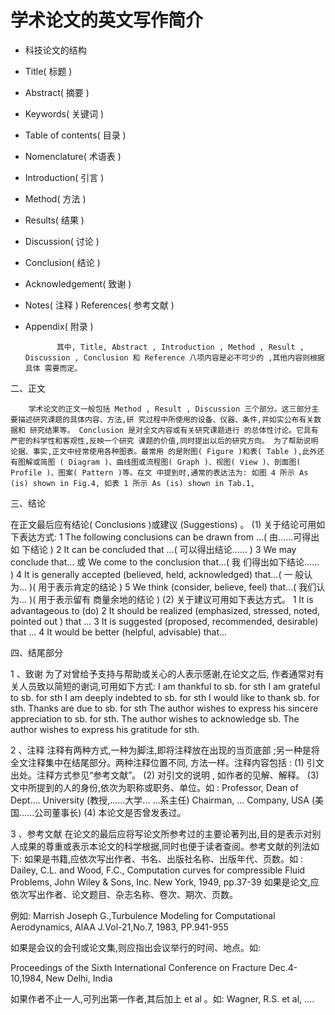 # 学术论文的英文写作简介

* 科技论文的结构

- Title( 标题 )
- Abstract( 摘要 ) 
- Keywords( 关键词 ) 
- Table of contents( 目录 ) 
- Nomenclature( 术语表 ) 
- Introduction( 引言 )
- Method( 方法 ) 
- Results( 结果 ) 
- Discussion( 讨论 ) 
- Conclusion( 结论 )
- Acknowledgement( 致谢 ) 
- Notes( 注释 ) References( 参考文献 ) 
- Appendix( 附录 )

    	     其中, Title, Abstract , Introduction , Method , Result , Discussion , Conclusion 和 Reference 八项内容是必不可少的 ,其他内容则根据具体 需要而定。

二、正文

		学术论文的正文一般包括 Method , Result , Discussion 三个部分。这三部分主要描述研究课题的具体内容、方法,研 究过程中所使用的设备、仪器、条件,并如实公布有关数据和 研究结果等。 Conclusion 是对全文内容或有关研究课题进行 的总体性讨论。它具有严密的科学性和客观性,反映一个研究 课题的价值,同时提出以后的研究方向。 为了帮助说明论据、事实,正文中经常使用各种图表。最常用 的是附图( Figure )和表( Table ),此外还有图解或简图 ( Diagram )、曲线图或流程图( Graph )、视图( View )、剖面图( Profile )、图案( Pattern )等。在文 中提到时,通常的表达法为: 如图 4 所示 As (is) shown in Fig.4, 如表 1 所示 As (is) shown in Tab.1,

三、结论

在正文最后应有结论( Conclusions )或建议 (Suggestions) 。 (1) 关于结论可用如下表达方式: 1 The following conclusions can be drawn from ...( 由......可得出如 下结论 ) 2 It can be concluded that ...( 可以得出结论...... ) 3 We may conclude that... 或 We come to the conclusion that...( 我 们得出如下结论...... ) 4 It is generally accepted (believed, held, acknowledged) that...( 一 般认为... )( 用于表示肯定的结论 ) 5 We think (consider, believe, feel) that...( 我们认为... )( 用于表示留有 商量余地的结论 ) (2) 关于建议可用如下表达方式。 1 It is advantageous to (do) 2 It should be realized (emphasized, stressed, noted, pointed out ) that ... 3 It is suggested (proposed, recommended, desirable) that ... 4 It would be better (helpful, advisable) that...

四、结尾部分

1 、致谢 为了对曾给予支持与帮助或关心的人表示感谢,在论文之后, 作者通常对有关人员致以简短的谢词,可用如下方式: I am thankful to sb. for sth I am grateful to sb. for sth I am deeply indebted to sb. for sth I would like to thank sb. for sth. Thanks are due to sb. for sth The author wishes to express his sincere appreciation to sb. for sth. The author wishes to acknowledge sb. The author wishes to express his gratitude for sth.

2 、注释 注释有两种方式,一种为脚注,即将注释放在出现的当页底部 ;另一种是将全文注释集中在结尾部分。两种注释位置不同, 方法一样。注释内容包括 : (1) 引文出处。注释方式参见“参考文献”。 (2) 对引文的说明 , 如作者的见解、解释。 (3) 文中所提到的人的身份,依次为职称或职务、单位。如 : Professor, Dean of Dept.... University (教授,......大学... ...系主任) Chairman, ... Company, USA (美国......公司董事长) (4) 本论文是否曾发表过。

3 、参考文献 在论文的最后应将写论文所参考过的主要论著列出,目的是表示对别人成果的尊重或表示本论文的科学根据,同时也便于读者查阅。参考文献的列法如下:
如果是书籍,应依次写出作者、书名、出版社名称、出版年代、页数。如 : Dailey, C.L. and Wood, F.C., Computation curves for compressible
Fluid Problems, John Wiley & Sons, Inc. New York, 1949, pp.37-39 如果是论文,应依次写出作者、论文题目、杂志名称、卷次、期次、页数。

例如:
Marrish Joseph G.,Turbulence Modeling for Computational Aerodynamics, AIAA J.Vol-21,No.7, 1983, PP.941-955

如果是会议的会刊或论文集,则应指出会议举行的时间、地点。如:

Proceedings of the Sixth International Conference on Fracture Dec.4- 10,1984, New Delhi, India

如果作者不止一人,可列出第一作者,其后加上 et al 。如: Wagner, R.S. et al, ....
